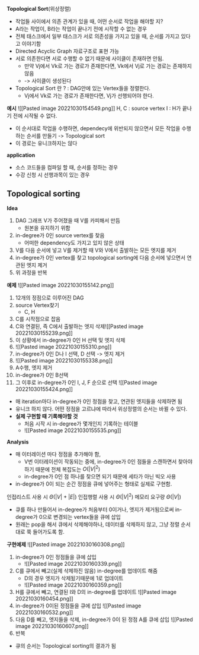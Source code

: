 __Topological Sort__(위상정렬)
- 작업들 사이에서 의존 관계가 있을 때, 어떤 순서로 작업을 해야할 지?
- A라는 작업이, B라는 작업이 끝나기 전에 시작할 수 없는 경우
- 전체 태스크에서 일부 태스크가 서로 의존성을 가지고 있을 때, 순서를 가지고 있다고 이야기함
- Directed Acyclic Graph 자료구조로 표현 가능
- 서로 의존한다면 서로 수행할 수 없기 때문에 사이클이 존재하면 안됨.
	- 만약 Vj에서 Vk로 가는 경로가 존재한다면, Vk에서 Vj로 가는 경로는 존재하지 않음
	- -> 사이클이 생성된다
- Topological Sort 란 ? : DAG안에 있는 Vertex들을 정렬한다.
	- Vj에서 Vk로 가는 경로가 존재한다면, Vj가 선행되어야 한다.

__예시__
![[Pasted image 20221030154549.png]]
H, C : source vertex
I : H가 끝나기 전에 시작될 수 없다.
- 이 순서대로 작업을 수행하면, dependecy에 위반되지 않으면서 모든 작업을 수행하는 순서를 만들기 -> Topological sort
- 이 경로는 유니크하지는 않다

__application__
- 소스 코드들을 컴파일 할 때, 순서를 정하는 경우
- 수강 신청 시 선행과목이 있는 경우

## Topological sorting
__Idea__
1. DAG 그래프 V가 주어졌을 때 V를 카피해서 만듬
	- 원본을 유지하기 위함
2. in-degree가 0인 source vertex를 찾음
	- 어떠한 dependency도 가지고 있지 않은 상태
1. V를 다음 순서에 넣고 V를 제거할 때 V와 V에서 출발하는 모든 엣지를 제거
2. in-degree가 0인 vertex를 찾고 topological sorting에 다음 순서에 넣으면서 연관된 엣지 제거
3. 위 과정을 반복

__예제__
![[Pasted image 20221030155142.png]]
1. 12개의 정점으로 이루어진 DAG
2. source Vertex찾기
	- C, H
3. C를 시작점으로 잡음
4. C와 연결된, 즉 C에서 출발하는 엣지 삭제![[Pasted image 20221030155239.png]]
6. 이 상황에서 in-degree가 0인 H 선택 및 엣지 삭제
7. ![[Pasted image 20221030155310.png]]
8. in-degree가 0인 D나 I 선택, D 선택 -> 엣지 제거
9. ![[Pasted image 20221030155338.png]]
10. A수행, 엣지 제거
11. in-degree가 0인 B선택
12. 그 이후로 in-degree가 0인 I, J, F 순으로 선택
![[Pasted image 20221030155424.png]]
- 매 iteration마다 in-degree가 0인 정점을 찾고, 연관된 엣지들을 삭제하면 됨
- 유니크 하지 않다. 어떤 정점을 고르냐에 따라서 위상정렬의 순서는 바뀔 수 있다.
- __실제 구현할 때 기록해야할 것__
	- 처음 시작 시 in-degree가 몇개인지 기록하는 테이블
	- ![[Pasted image 20221030155535.png]]

__Analysis__
- 매 이터레이션 마다 정점을 추가해야 함,
	- V번 이터레이션이 작동되는 중에, in-degree가 0인 점들을 스캔하면서 찾아야하기 때문에 전체 복잡도는 $O(|V|^2)$
	- in-degree가 0인 점 하나를 찾으면 되기 때문에 세타가 아닌 빅오 사용
- in-degree가 0이 되는 순간 정점을 큐에 넣어주는 형태로 실제로 구현함.

인접리스트 사용 시 $\Theta(|V|+|E|)$
인접행렬 사용 시 $\Theta(|V|^2)$
메모리 요구량 $\Theta(|V|)$

- 큐를 하나 만들어서 in-degree가 처음부터 0이거나, 엣지가 제거됨으로써 in-degree가 0으로 변경되는 vertex들을 큐에 삽입
- 원래는 pop을 해서 큐에서 삭제해야하나, 데이터를 삭제하지 않고, 그냥 정렬 순서대로 쭉 들어가도록 함.


__구현예제__
![[Pasted image 20221030160308.png]]
1. in-degree가 0인 정점들을 큐에 삽입
	- ![[Pasted image 20221030160339.png]]
2. C를 큐에서 빼고(실제 삭제하진 않음) in-degree를 업데이트 해줌
	- D의 경우 엣지가 삭제됬기때문에 1로 업데이트
	- ![[Pasted image 20221030160359.png]]
3. H를 큐에서 빼고, 연결된 I와 D의 in-degree를 업데이트
![[Pasted image 20221030160454.png]]
4. in-degree가 0이된 정점들을 큐에 삽입
![[Pasted image 20221030160532.png]]
5. 다음 D를 빼고, 엣지들을 삭제, in-degree가 0이 된 정점 A를 큐에 삽입
![[Pasted image 20221030160607.png]]
6. 반복
- 큐의 순서는 Topological sorting의 결과가 됨